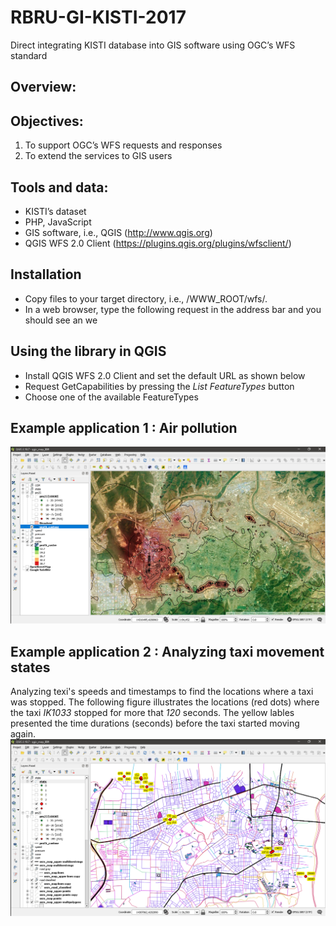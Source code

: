 # RBRU-GI-KISTI-2017
Direct integrating KISTI database into GIS software using OGC’s WFS standard

## Overview:


## Objectives:
1. To support OGC’s WFS requests and responses
2. To extend the services to GIS users

## Tools and data:
* KISTI’s dataset
* PHP, JavaScript
* GIS software, i.e., QGIS (http://www.qgis.org)
* QGIS WFS 2.0 Client (https://plugins.qgis.org/plugins/wfsclient/)

## Installation
* Copy files to your target directory, i.e., /WWW_ROOT/wfs/.
* In a web browser, type the following request in the address bar and you should see an we

## Using the library in QGIS
* Install QGIS WFS 2.0 Client and set the default URL as shown below
* Request GetCapabilities by pressing the *List FeatureTypes* button
* Choose one of the available FeatureTypes

## Example application 1 : Air pollution
![alt text](https://github.com/KISTI-hackathon-2017/RBRU-GI/blob/master/images/qgis_pm25_blended_with_google_satellites.png "PM 2.5")

## Example application 2 : Analyzing taxi movement states
Analyzing texi's speeds and timestamps to find the locations where a taxi was stopped. The following figure illustrates the locations (red dots) where the taxi *IK1033* stopped for more that *120* seconds. The yellow lables presented the time durations (seconds) before the taxi started moving again.
![alt text](https://github.com/KISTI-hackathon-2017/RBRU-GI/blob/master/images/qgis_state_IK1033_with_osm.png "IK1033 states")
